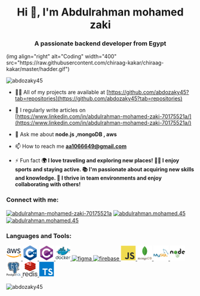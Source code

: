 <h1 align="center">Hi 👋, I'm Abdulrahman mohamed zaki</h1>
<h3 align="center">A passionate backend developer from Egypt</h3>
(img align="right" alt="Coding" width="400" src="https://raw.githubusercontent.com/chiraag-kakar/chiraag-kakar/master/hadder.gif")
<p align="left"> <img src="https://komarev.com/ghpvc/?username=abdozaky45&label=Profile%20views&color=0e75b6&style=flat" alt="abdozaky45" /> </p>

- 👨‍💻 All of my projects are available at [https://github.com/abdozaky45?tab=repositories](https://github.com/abdozaky45?tab=repositories)

- 📝 I regularly write articles on [https://www.linkedin.com/in/abdulrahman-mohamed-zaki-70175521a/](https://www.linkedin.com/in/abdulrahman-mohamed-zaki-70175521a/)

- 💬 Ask me about **node.js ,mongoDB , aws**

- 📫 How to reach me **aa1066649@gmail.com**

- ⚡ Fun fact **🌍 I love traveling and exploring new places! 🏋️‍♂️ I enjoy sports and staying active. 📚 I'm passionate about acquiring new skills and knowledge. 🤝 I thrive in team environments and enjoy collaborating with others!**

<h3 align="left">Connect with me:</h3>
<p align="left">
<a href="https://linkedin.com/in/abdulrahman-mohamed-zaki-70175521a" target="blank"><img align="center" src="https://raw.githubusercontent.com/rahuldkjain/github-profile-readme-generator/master/src/images/icons/Social/linked-in-alt.svg" alt="abdulrahman-mohamed-zaki-70175521a" height="30" width="40" /></a>
<a href="https://fb.com/abdulrahman.mohamed.45" target="blank"><img align="center" src="https://raw.githubusercontent.com/rahuldkjain/github-profile-readme-generator/master/src/images/icons/Social/facebook.svg" alt="abdulrahman.mohamed.45" height="30" width="40" /></a>
<a href="https://instagram.com/abdulrahman.mohamed.45" target="blank"><img align="center" src="https://raw.githubusercontent.com/rahuldkjain/github-profile-readme-generator/master/src/images/icons/Social/instagram.svg" alt="abdulrahman.mohamed.45" height="30" width="40" /></a>
</p>

<h3 align="left">Languages and Tools:</h3>
<p align="left"> <a href="https://aws.amazon.com" target="_blank" rel="noreferrer"> <img src="https://raw.githubusercontent.com/devicons/devicon/master/icons/amazonwebservices/amazonwebservices-original-wordmark.svg" alt="aws" width="40" height="40"/> </a> <a href="https://www.w3schools.com/cpp/" target="_blank" rel="noreferrer"> <img src="https://raw.githubusercontent.com/devicons/devicon/master/icons/cplusplus/cplusplus-original.svg" alt="cplusplus" width="40" height="40"/> </a> <a href="https://www.w3schools.com/cs/" target="_blank" rel="noreferrer"> <img src="https://raw.githubusercontent.com/devicons/devicon/master/icons/csharp/csharp-original.svg" alt="csharp" width="40" height="40"/> </a> <a href="https://www.docker.com/" target="_blank" rel="noreferrer"> <img src="https://raw.githubusercontent.com/devicons/devicon/master/icons/docker/docker-original-wordmark.svg" alt="docker" width="40" height="40"/> </a> <a href="https://www.figma.com/" target="_blank" rel="noreferrer"> <img src="https://www.vectorlogo.zone/logos/figma/figma-icon.svg" alt="figma" width="40" height="40"/> </a> <a href="https://firebase.google.com/" target="_blank" rel="noreferrer"> <img src="https://www.vectorlogo.zone/logos/firebase/firebase-icon.svg" alt="firebase" width="40" height="40"/> </a> <a href="https://developer.mozilla.org/en-US/docs/Web/JavaScript" target="_blank" rel="noreferrer"> <img src="https://raw.githubusercontent.com/devicons/devicon/master/icons/javascript/javascript-original.svg" alt="javascript" width="40" height="40"/> </a> <a href="https://www.mongodb.com/" target="_blank" rel="noreferrer"> <img src="https://raw.githubusercontent.com/devicons/devicon/master/icons/mongodb/mongodb-original-wordmark.svg" alt="mongodb" width="40" height="40"/> </a> <a href="https://www.mysql.com/" target="_blank" rel="noreferrer"> <img src="https://raw.githubusercontent.com/devicons/devicon/master/icons/mysql/mysql-original-wordmark.svg" alt="mysql" width="40" height="40"/> </a> <a href="https://nodejs.org" target="_blank" rel="noreferrer"> <img src="https://raw.githubusercontent.com/devicons/devicon/master/icons/nodejs/nodejs-original-wordmark.svg" alt="nodejs" width="40" height="40"/> </a> <a href="https://www.postgresql.org" target="_blank" rel="noreferrer"> <img src="https://raw.githubusercontent.com/devicons/devicon/master/icons/postgresql/postgresql-original-wordmark.svg" alt="postgresql" width="40" height="40"/> </a> <a href="https://redis.io" target="_blank" rel="noreferrer"> <img src="https://raw.githubusercontent.com/devicons/devicon/master/icons/redis/redis-original-wordmark.svg" alt="redis" width="40" height="40"/> </a> <a href="https://www.typescriptlang.org/" target="_blank" rel="noreferrer"> <img src="https://raw.githubusercontent.com/devicons/devicon/master/icons/typescript/typescript-original.svg" alt="typescript" width="40" height="40"/> </a> </p>

<p><img align="center" src="https://github-readme-stats.vercel.app/api/top-langs?username=abdozaky45&show_icons=true&locale=en&layout=compact" alt="abdozaky45" /></p>
